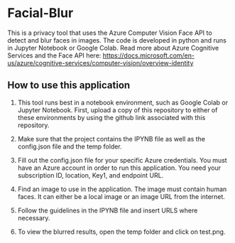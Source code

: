 # Facial-Blur
This is a privacy tool that uses the Azure Computer Vision Face API to detect and blur faces in images. The code is developed in python and runs in Jupyter Notebook or Google Colab. Read more about Azure Cognitive Services and the Face API here:
https://docs.microsoft.com/en-us/azure/cognitive-services/computer-vision/overview-identity


## How to use this application
1. This tool runs best in a notebook environment, such as Google Colab or Jupyter Notebook. First, upload a copy of this repository to either of these environments by using the github link associated with this repository.

2. Make sure that the project contains the IPYNB file as well as the config.json file and the temp folder.

3. Fill out the config.json file for your specific Azure credentials. You must have an Azure account in order to run this application. You need your subscription ID, location, Key1, and endpoint URL.

4. Find an image to use in the application. The image must contain human faces. It can either be a local image or an image URL from the internet. 

5. Follow the guidelines in the IPYNB file and insert URLS where necessary. 

6. To view the blurred results, open the temp folder and click on test.png.


